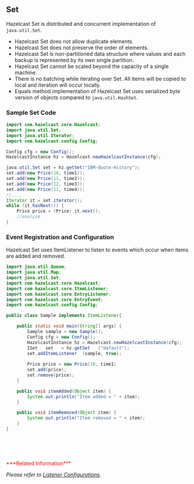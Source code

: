 

## Set

Hazelcast Set is distributed and concurrent implementation of `java.util.Set`.

* Hazelcast Set does not allow duplicate elements.
* Hazelcast Set does not preserve the order of elements.
* Hazelcast Set is non-partitioned data structure where values and each backup is represented by its own single partition.
* Hazelcast Set cannot be scaled beyond the capacity of a single machine.
* There is no batching while iterating over Set. All items will be copied to local and iteration will occur locally.
* Equals method implementation of Hazelcast Set uses serialized byte version of objects compared to `java.util.HashSet`.

### Sample Set Code

```java
import com.hazelcast.core.Hazelcast;
import java.util.Set;
import java.util.Iterator;
import com.hazelcast.config.Config;

Config cfg = new Config();
HazelcastInstance hz = Hazelcast.newHazelcastInstance(cfg);

java.util.Set set = hz.getSet("IBM-Quote-History");
set.add(new Price(10, time1));
set.add(new Price(11, time2));
set.add(new Price(12, time3));
set.add(new Price(11, time4));
//....
Iterator it = set.iterator();
while (it.hasNext()) { 
    Price price = (Price) it.next(); 
    //analyze
}
```

### Event Registration and Configuration

Hazelcast Set uses ItemListener to listen to events which occur when items are added and removed.

```java
import java.util.Queue;
import java.util.Map; 
import java.util.Set; 
import com.hazelcast.core.Hazelcast;
import com.hazelcast.core.ItemListener;
import com.hazelcast.core.EntryListener;
import com.hazelcast.core.EntryEvent; 
import com.hazelcast.config.Config;

public class Sample implements ItemListener{

    public static void main(String[] args) { 
        Sample sample = new Sample();
        Config cfg = new Config();
        HazelcastInstance hz = Hazelcast.newHazelcastInstance(cfg);
        ISet   set   = hz.getSet   ("default");
        set.addItemListener  (sample, true); 
        
        Price price = new Price(10, time1)
        set.add(price);
        set.remove(price);
    } 

    public void itemAdded(Object item) {
        System.out.println("Item added = " + item);
    }

    public void itemRemoved(Object item) {
        System.out.println("Item removed = " + item);
    }     
}
       
```

<br> </br>

<font color="red">
***Related Information***
</font>

*Please refer to [Listener Configurations](#listener-configurations).*

<br> </br>
